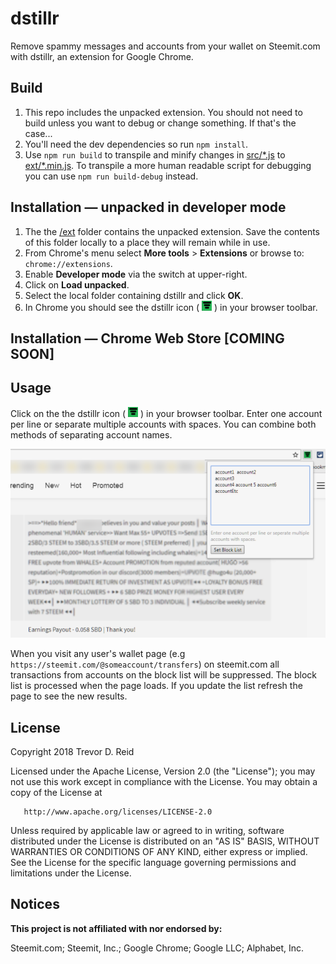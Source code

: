 # dstillr
Remove spammy messages and accounts from your wallet on Steemit.com with dstillr, an extension for Google Chrome.

## Build
1. This repo includes the unpacked extension.  You should not need to build 
   unless you want to debug or change something.  If that's the case...
1. You'll need the dev dependencies so run `npm install`.
1. Use `npm run build` to transpile and minify changes in [src/*.js](src/)
   to [ext/*.min.js](ext/).  To transpile a more human readable 
   script for debugging you can use `npm run build-debug` instead.

## Installation — unpacked in developer mode
1. The the [/ext](ext/) folder contains the unpacked extension. Save the 
   contents of this folder locally to a place they will remain while in use.
1. From Chrome's menu select **More tools** > **Extensions** or browse to:
   `chrome://extensions`.
1. Enable **Developer mode** via the switch at upper-right.
1. Click on **Load unpacked**.
1. Select the local folder containing dstillr and click **OK**.
1. In Chrome you should see the dstillr icon ( ![](/ext/dstillr-2-16.png) ) in your browser toolbar.

## Installation — Chrome Web Store [**COMING SOON**]

## Usage
Click on the the dstillr icon ( ![](/ext/dstillr-2-16.png) ) in your browser toolbar.
Enter one account per line or separate multiple accounts with spaces. You can 
combine both methods of separating account names. 

![](/doc/img/usage-example.png)

When you visit any user's
wallet page (e.g `https://steemit.com/@someaccount/transfers`) on steemit.com 
all transactions from accounts on the block list will be suppressed.  The block
list is processed when the page loads. If you update the list refresh the page 
to see the new results.

## License
   Copyright 2018 Trevor D. Reid

   Licensed under the Apache License, Version 2.0 (the "License");
   you may not use this work except in compliance with the License.
   You may obtain a copy of the License at

       http://www.apache.org/licenses/LICENSE-2.0

   Unless required by applicable law or agreed to in writing, software
   distributed under the License is distributed on an "AS IS" BASIS,
   WITHOUT WARRANTIES OR CONDITIONS OF ANY KIND, either express or implied.
   See the License for the specific language governing permissions and
   limitations under the License.

## Notices
   **This project is not affiliated with nor endorsed by:** 
   
   Steemit.com; Steemit, Inc.; Google Chrome; Google LLC; Alphabet, Inc.
